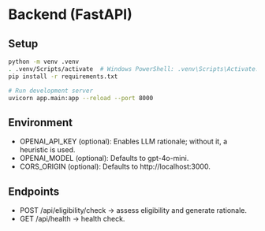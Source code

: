 # Backend (FastAPI)

## Setup

```bash
python -m venv .venv
. .venv/Scripts/activate  # Windows PowerShell: .venv\Scripts\Activate.ps1
pip install -r requirements.txt

# Run development server
uvicorn app.main:app --reload --port 8000
```

## Environment

- OPENAI_API_KEY (optional): Enables LLM rationale; without it, a heuristic is used.
- OPENAI_MODEL (optional): Defaults to gpt-4o-mini.
- CORS_ORIGIN (optional): Defaults to http://localhost:3000.

## Endpoints

- POST /api/eligibility/check → assess eligibility and generate rationale.
- GET /api/health → health check.

